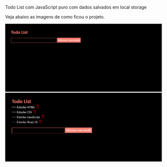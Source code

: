 Todo List com JavaScript puro com dados salvados em local storage

Veja abaixo as imagens de como ficou o projeto.

<img src="https://raw.githubusercontent.com/RafaelPereira93/todo-list/master/rd/img-1.png">
<img src="https://raw.githubusercontent.com/RafaelPereira93/todo-list/master/rd/img-2.png">

